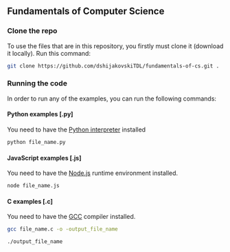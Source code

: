 ## Fundamentals of Computer Science

### Clone the repo

To use the files that are in this repository, you firstly must clone it (download it locally). Run this command:

```zsh
git clone https://github.com/dshijakovskiTDL/fundamentals-of-cs.git .
```

### Running the code

In order to run any of the examples, you can run the following commands:

#### Python examples [.py]

You need to have the [Python interpreter](https://www.python.org/) installed

```zsh
python file_name.py
```

#### JavaScript examples [.js]

You need to have the [Node.js](https://nodejs.org/en) runtime environment installed.

```zsh
node file_name.js
```

#### C examples [.c]

You need to have the [GCC](https://discussions.apple.com/thread/8336714) compiler installed.

```zsh
gcc file_name.c -o -output_file_name
```

```zsh
./output_file_name
```
